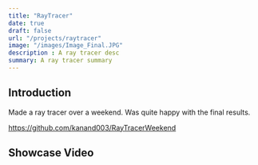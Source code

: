 ```yaml
---
title: "RayTracer"
date: true
draft: false
url: "/projects/raytracer"
image: "/images/Image_Final.JPG"
description : A ray tracer desc
summary: A ray tracer summary    
---
```


## Introduction

Made a ray tracer over a weekend. Was quite happy with the final results.

https://github.com/kanand003/RayTracerWeekend

<!--Add photo -->

## Showcase Video
